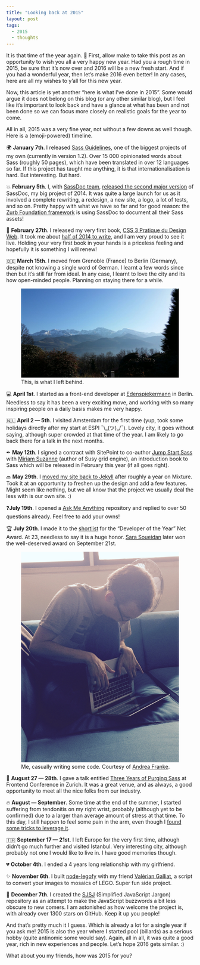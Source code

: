 ```yaml
---
title: "Looking back at 2015"
layout: post
tags:
  - 2015
  - thoughts
---
```


It is that time of the year again. 🎉 First, allow make to take this post as an opportunity to wish you all a very happy new year. Had you a rough time in 2015, be sure that it’s now over and 2016 will be a new fresh start. And if you had a wonderful year, then let’s make 2016 even better! In any cases, here are all my wishes to y’all for this new year.

Now, this article is yet another “here is what I’ve done in 2015”. Some would argue it does not belong on this blog (or any other similar blog), but I feel like it’s important to look back and have a glance at what has been and not been done so we can focus more closely on realistic goals for the year to come.

All in all, 2015 was a very fine year, not without a few downs as well though. Here is a (emoji-powered) timeline.

🌍 **January 7th**. I released [Sass Guidelines](http://sass-guidelin.es), one of the biggest projects of my own (currently in version 1.2). Over 15&nbsp;000 opinionated words about Sass (roughly 50 pages), which have been translated in over 12 languages so far. If this project has taught me anything, it is that internationalisation is hard. But interesting. But hard.

💥 **February 5th**. I, with [SassDoc team](http://sassdoc.com/about/), [released the second major version](http://www.sitepoint.com/sassdoc-2-shiny-streamy-octopus/) of SassDoc, my big project of 2014. It was quite a large launch for us as it involved a complete rewriting, a redesign, a new site, a logo, a lot of tests, and so on. Pretty happy with what we have so far and for good reason: the [Zurb Foundation framework](http://foundation.zurb.com/sites/docs/v/5.5.3/sass.html) is using SassDoc to document all their Sass assets!

📘 **February 27th**. I released my very first book, [CSS 3 Pratique du Design Web](http://css3-pratique.fr/). It took me about [half of 2014 to write](http://hugogiraudel.com/2015/02/23/what-i-learnt-from-writing-a-book/), and I am very proud to see it live. Holding your very first book in your hands is a priceless feeling and hopefully it is something I will renew!

🇩🇪 **March 15th**. I moved from Grenoble (France) to Berlin (Germany), despite not knowing a single word of German. I learnt a few words since then but it’s still far from ideal. In any case, I learnt to love the city and its how open-minded people. Planning on staying there for a while.

<figure class="figure">
  <img src="/images/looking-back-at-2015/alps.jpg" alt="Picture of the Alps" />
  <figcaption>This, is what I left behind.</figcaption>
</figure>

💻 **April 1st**. I started as a front-end developer at [Edenspiekermann](http://edenspiekermann.com) in Berlin. Needless to say it has been a very exciting move, and working with so many inspiring people on a daily basis makes me very happy.

🇳🇱 **April 2 — 5th**. I visited Amsterdam for the first time (yup, took some holidays directly after my start at ESPI ¯\\_(ツ)\_/¯). Lovely city, it goes without saying, although super crowded at that time of the year. I am likely to go back there for a talk in the next months.

✒ **May 12th**. I signed a contract with SitePoint to co-author [Jump Start Sass](https://www.sitepoint.com/premium/books/jump-start-sass) with [Miriam Suzanne](https://twitter.com/mirisuzanne) (author of Susy grid engine), an introduction book to Sass which will be released in February this year (if all goes right).

🔙 **May 29th**. I [moved my site back to Jekyll](http://hugogiraudel.com/2015/05/29/oh-jekyll-here-we-go-again/) after roughly a year on Mixture. Took it at an opportunity to freshen up the design and add a few features. Might seem like nothing, but we all know that the project we usually deal the less with is our own site. :)

❓**July 19th**. I opened a [Ask Me Anything](http://hugogiraudel.com/2015/07/19/ask-me-anything/) repository and replied to over 50 questions already. Feel free to add your owns!

🏆 **July 20th**. I made it to the [shortlist](http://www.edenspiekermann.com/blog/posts/net-awards-shortlist) for the “Developer of the Year” Net Award. At 23, needless to say it is a huge honor. [Sara Soueidan](https://sarasoueidan.com/blog/developer-of-the-year-2-15-net-award/) later won the well-deserved award on September 21st.

<figure class="figure--right">
<img src="/images/looking-back-at-2015/coding.jpg" alt="Picture of me coding" />
<figcaption>Me, casually writing some code. Courtesy of <a href="https://twitter.com/franklyandrea">Andrea Franke</a>.</figcaption>
</figure>

🎤 **August 27 — 28th**. I gave a talk entitled [Three Years of Purging Sass](https://speakerdeck.com/hugogiraudel/three-years-of-purging-sass) at Frontend Conference in Zurich. It was a great venue, and as always, a good opportunity to meet all the nice folks from our industry.

🔥 **August — September**. Some time at the end of the summer, I started suffering from tendonitis on my right wrist, probably (although yet to be confirmed) due to a larger than average amount of stress at that time. To this day, I still happen to feel some pain in the arm, even though I [found some tricks to leverage it](http://hugogiraudel.com/2015/12/02/dealing-with-tendonitis/).

🇹🇷 **September 17 — 21st**. I left Europe for the very first time, although didn’t go much further and visited Istanbul. Very interesting city, although probably not one I would like to live in. I have good memories though.

💔 **October 4th**. I ended a 4 years long relationship with my girlfriend.

✨ **November 6th**. I built [node-legofy](https://github.com/HugoGiraudel/node-legofy) with my friend [Valérian Galliat](https://twitter.com/valeriangalliat), a script to convert your images to mosaics of LEGO. Super fun side project.

💬 **December 7th**. I created the [SJSJ](http://hugogiraudel.com/2015/12/07/introducing-sjsj/) (Simplified JavaScript Jargon) repository as an attempt to make the JavaScript buzzwords a bit less obscure to new comers. I am astonished as how welcome the project is, with already over 1300 stars on GitHub. Keep it up you people!

And that’s pretty much it I guess. Which is already a lot for a single year if you ask me! 2015 is also the year where I started pool (billards) as a serious hobby (quite antinomic some would say). Again, all in all, it was quite a good year, rich in new experiences and people. Let’s hope 2016 gets similar. :)

What about you my friends, how was 2015 for you?
